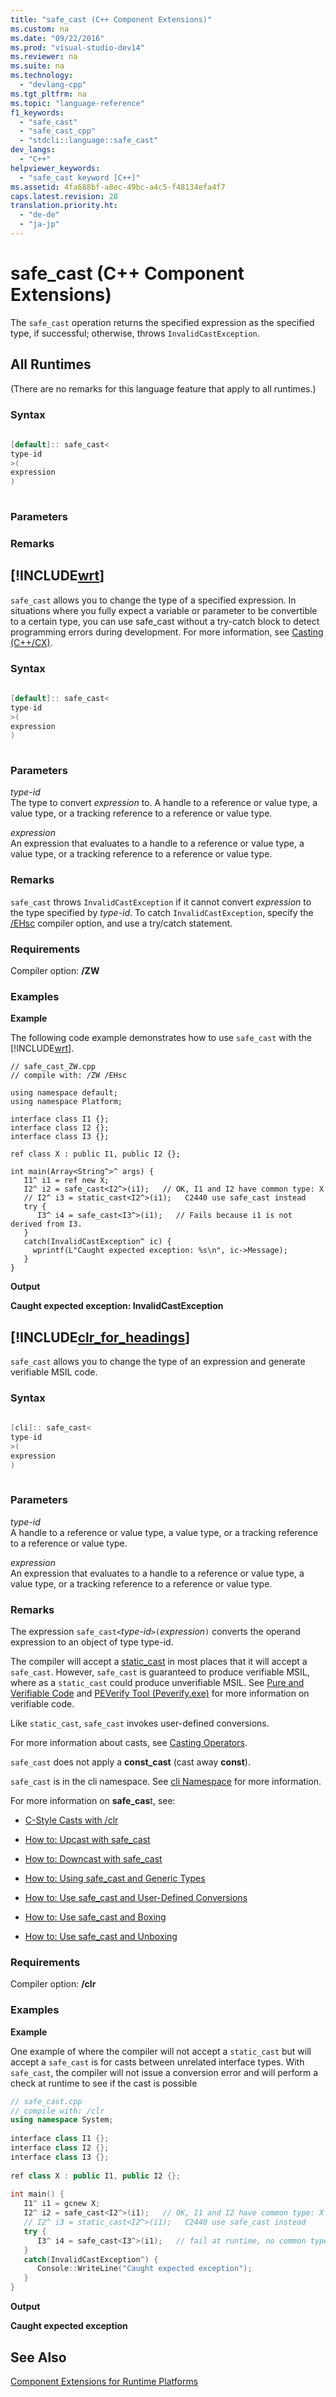 ```yaml
---
title: "safe_cast (C++ Component Extensions)"
ms.custom: na
ms.date: "09/22/2016"
ms.prod: "visual-studio-dev14"
ms.reviewer: na
ms.suite: na
ms.technology: 
  - "devlang-cpp"
ms.tgt_pltfrm: na
ms.topic: "language-reference"
f1_keywords: 
  - "safe_cast"
  - "safe_cast_cpp"
  - "stdcli::language::safe_cast"
dev_langs: 
  - "C++"
helpviewer_keywords: 
  - "safe_cast keyword [C++]"
ms.assetid: 4fa688bf-a8ec-49bc-a4c5-f48134efa4f7
caps.latest.revision: 28
translation.priority.ht: 
  - "de-de"
  - "ja-jp"
---
```

# safe_cast (C++ Component Extensions)
The `safe_cast` operation returns the specified expression as the specified type, if successful; otherwise, throws `InvalidCastException`.  
  
## All Runtimes  
 (There are no remarks for this language feature that apply to all runtimes.)  
  
### Syntax  
  
```cpp  
  
[default]:: safe_cast<  
type-id  
>(  
expression  
)  
  
```  
  
### Parameters  
  
### Remarks  
  
## [!INCLUDE[wrt](../vs140/includes/wrt_md.md)]  
 `safe_cast` allows you to change the type of a specified expression. In situations where you fully expect a variable or parameter to be convertible to a certain type, you can use safe_cast without a try-catch block to detect programming errors during development. For more information, see [Casting (C++/CX)](http://msdn.microsoft.com/library/windows/apps/hh755802.aspx).  
  
### Syntax  
  
```cpp  
  
[default]:: safe_cast<  
type-id  
>(  
expression  
)  
  
```  
  
### Parameters  
 *type-id*  
 The type to convert *expression* to. A handle to a reference or value type, a value type, or a tracking reference to a reference or value type.  
  
 *expression*  
 An expression that evaluates to a handle to a reference or value type, a value type, or a tracking reference to a reference or value type.  
  
### Remarks  
 `safe_cast` throws `InvalidCastException` if it cannot convert *expression* to the type specified by *type-id*. To catch `InvalidCastException`, specify the [/EHsc](../vs140/-eh--exception-handling-model-.md) compiler option, and use a try/catch statement.  
  
### Requirements  
 Compiler option: **/ZW**  
  
### Examples  
 **Example**  
  
 The following code example demonstrates how to use `safe_cast` with the [!INCLUDE[wrt](../vs140/includes/wrt_md.md)].  
  
```cpp#  
// safe_cast_ZW.cpp  
// compile with: /ZW /EHsc  
  
using namespace default;  
using namespace Platform;  
  
interface class I1 {};  
interface class I2 {};  
interface class I3 {};  
  
ref class X : public I1, public I2 {};  
  
int main(Array<String^>^ args) {  
   I1^ i1 = ref new X;  
   I2^ i2 = safe_cast<I2^>(i1);   // OK, I1 and I2 have common type: X  
   // I2^ i3 = static_cast<I2^>(i1);   C2440 use safe_cast instead  
   try {  
      I3^ i4 = safe_cast<I3^>(i1);   // Fails because i1 is not derived from I3.  
   }   
   catch(InvalidCastException^ ic) {  
     wprintf(L"Caught expected exception: %s\n", ic->Message);  
   }  
}  
```  
  
 **Output**  
  
 **Caught expected exception: InvalidCastException**   
## [!INCLUDE[clr_for_headings](../vs140/includes/clr_for_headings_md.md)]  
 `safe_cast` allows you to change the type of an expression and generate verifiable MSIL code.  
  
### Syntax  
  
```cpp  
  
[cli]:: safe_cast<  
type-id  
>(  
expression  
)  
  
```  
  
### Parameters  
 *type-id*  
 A handle to a reference or value type, a value type, or a tracking reference to a reference or value type.  
  
 *expression*  
 An expression that evaluates to a handle to a reference or value type, a value type, or a tracking reference to a reference or value type.  
  
### Remarks  
 The expression `safe_cast<`*type-id*`>(`*expression*`)` converts the operand expression to an object of type type-id.  
  
 The compiler will accept a [static_cast](../vs140/static_cast-operator.md) in most places that it will accept a `safe_cast`.  However, `safe_cast` is guaranteed to produce verifiable MSIL, where as a `static_cast` could produce unverifiable MSIL.  See [Pure and Verifiable Code](../vs140/pure-and-verifiable-code--c---cli-.md) and [PEVerify Tool (Peverify.exe)](assetId:///f4f46f9e-8d08-4e66-a94b-0c69c9b0bbfa) for more information on verifiable code.  
  
 Like `static_cast`, `safe_cast` invokes user-defined conversions.  
  
 For more information about casts, see [Casting Operators](../vs140/casting-operators.md).  
  
 `safe_cast` does not apply a **const_cast** (cast away **const**).  
  
 `safe_cast` is in the cli namespace.  See [cli Namespace](../vs140/platform--default--and-cli-namespaces---c---component-extensions-.md) for more information.  
  
 For more information on **safe_cas**t, see:  
  
-   [C-Style Casts with /clr](../vs140/c-style-casts-with--clr--c---cli-.md)  
  
-   [How to: Upcast with safe_cast](../vs140/how-to--use-safe_cast-in-c---cli.md)  
  
-   [How to: Downcast with safe_cast](../vs140/how-to--downcast-with-safe_cast.md)  
  
-   [How to: Using safe_cast and Generic Types](../vs140/how-to--use-safe_cast-and-generic-types.md)  
  
-   [How to: Use safe_cast and User-Defined Conversions](../vs140/how-to--use-safe_cast-and-user-defined-conversions.md)  
  
-   [How to: Use safe_cast and Boxing](../vs140/how-to--use-safe_cast-and-boxing.md)  
  
-   [How to: Use safe_cast and Unboxing](../vs140/how-to--use-safe_cast-and-unboxing.md)  
  
### Requirements  
 Compiler option: **/clr**  
  
### Examples  
 **Example**  
  
 One example of where the compiler will not accept a `static_cast` but will accept a `safe_cast` is for casts between unrelated interface types.  With `safe_cast`, the compiler will not issue a conversion error and will perform a check at runtime to see if the cast is possible  
  
```cpp  
// safe_cast.cpp  
// compile with: /clr  
using namespace System;  
  
interface class I1 {};  
interface class I2 {};  
interface class I3 {};  
  
ref class X : public I1, public I2 {};  
  
int main() {  
   I1^ i1 = gcnew X;  
   I2^ i2 = safe_cast<I2^>(i1);   // OK, I1 and I2 have common type: X  
   // I2^ i3 = static_cast<I2^>(i1);   C2440 use safe_cast instead  
   try {  
      I3^ i4 = safe_cast<I3^>(i1);   // fail at runtime, no common type  
   }   
   catch(InvalidCastException^) {  
      Console::WriteLine("Caught expected exception");  
   }  
}  
```  
  
 **Output**  
  
 **Caught expected exception**   
## See Also  
 [Component Extensions for Runtime Platforms](../vs140/component-extensions-for-runtime-platforms.md)